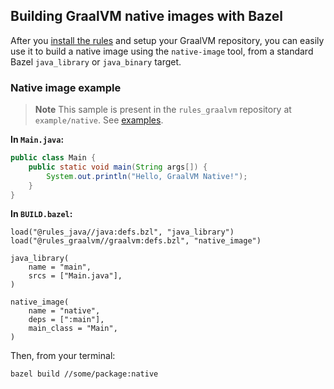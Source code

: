 ## Building GraalVM native images with Bazel

After you [install the rules](./modern-bazel.md) and setup your GraalVM repository, you can easily use it to build a native image using the `native-image` tool, from a standard Bazel `java_library` or `java_binary` target.

### Native image example

> **Note**
> This sample is present in the `rules_graalvm` repository at `example/native`. See [examples](./examples.md).

**In `Main.java`:**

```java
public class Main {
    public static void main(String args[]) {
        System.out.println("Hello, GraalVM Native!");
    }
}
```

**In `BUILD.bazel`:**

```starlark
load("@rules_java//java:defs.bzl", "java_library")
load("@rules_graalvm//graalvm:defs.bzl", "native_image")

java_library(
    name = "main",
    srcs = ["Main.java"],
)

native_image(
    name = "native",
    deps = [":main"],
    main_class = "Main",
)
```

Then, from your terminal:

```
bazel build //some/package:native
```
